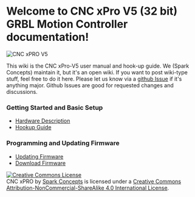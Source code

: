 # **Welcome to CNC xPro V5 (32 bit) GRBL Motion Controller documentation!**

![CNC xPRO V5](https://github.com/Spark-Concepts/xPro-V5/blob/main/images/xproV5_iso.jpg?raw=true)

This wiki is the CNC xPro-V5 user manual and hook-up guide. We (Spark Concepts) maintain it, but it's an open wiki. If you want to post wiki-type stuff, feel free to do it here. Please let us know via a [github Issue](https://github.com/Spark-Concepts/xPro-V5/issues/New) if it's anything major. Github Issues are good for requested changes and discussions.

### Getting Started and Basic Setup
* [Hardware Description](https://github.com/Spark-Concepts/xPro-V5/wiki/Hardware-Description)
* [Hookup Guide](https://github.com/Spark-Concepts/xPro-V5/wiki/Hookup-Guide)

### Programming and Updating Firmware
* [Updating Firmware](https://github.com/Spark-Concepts/xPro-V5/wiki/Updating-Firmware)
* [Download Firmware](https://github.com/Spark-Concepts/xPro-V5/tree/main/Firmware)

<a rel="license" href="http://creativecommons.org/licenses/by-nc-sa/4.0/"><img alt="Creative Commons License" style="border-width:0" src="https://i.creativecommons.org/l/by-nc-sa/4.0/88x31.png" /></a><br /><span xmlns:dct="http://purl.org/dc/terms/" property="dct:title">CNC xPRO</span> by <a xmlns:cc="http://creativecommons.org/ns#" href="http://www.spark-concepts.com/" property="cc:attributionName" rel="cc:attributionURL">Spark Concepts</a> is licensed under a <a rel="license" href="http://creativecommons.org/licenses/by-nc-sa/4.0/">Creative Commons Attribution-NonCommercial-ShareAlike 4.0 International License</a>.


